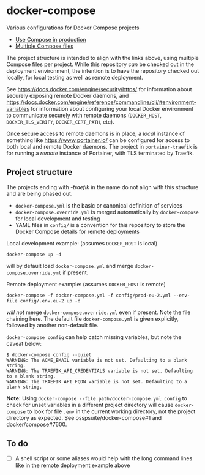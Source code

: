 # docker-compose
Various configurations for Docker Compose projects

- [Use Compose in production](https://docs.docker.com/compose/production/)
- [Multiple Compose files](https://docs.docker.com/compose/extends/)

The project structure is intended to align with the links above,
using multiple Compose files per project. While this repository
*can* be checked out in the deployment environment, the intention
is to have the repository checked out locally, for local testing
as well as remote deployment.

See
https://docs.docker.com/engine/security/https/
for information about securely exposing remote Docker daemons, and
https://docs.docker.com/engine/reference/commandline/cli/#environment-variables
for information about configuring your local Docker environment to
communicate securely with remote daemons
(`DOCKER_HOST`, `DOCKER_TLS_VERIFY`, `DOCKER_CERT_PATH`, etc).

Once secure access to remote daemons is in place, a *local* instance
of something like
https://www.portainer.io/
can be configured for access to both local and remote Docker daemons.
The project in `portainer-traefik` is for running a *remote* instance
of Portainer, with TLS terminated by Traefik.

## Project structure
The projects ending with *-traefik* in the name do not align with this structure
and are being phased out.

- `docker-compose.yml` is the basic or canonical definition of services
- `docker-compose.override.yml` is merged automatically by `docker-compose`
  for local development and testing
- YAML files in `config/` is a convention for this repository to store
  the Docker Compose details for remote deployments

Local development example: (assumes `DOCKER_HOST` is local)
```
docker-compose up -d
```
will by default load `docker-compose.yml` and merge `docker-compose.override.yml`
if present.

Remote deployment example: (assumes `DOCKER_HOST` is remote)
```
docker-compose -f docker-compose.yml -f config/prod-eu-2.yml --env-file config/.env.eu-2 up -d
```
*will not* merge `docker-compose.override.yml` even if present. Note the
file chaining here. The default file `docker-compose.yml` is given
explicitly, followed by another non-default file.

`docker-compose config` can help catch missing variables, but note
the caveat below:
```
$ docker-compose config --quiet
WARNING: The ACME_EMAIL variable is not set. Defaulting to a blank string.
WARNING: The TRAEFIK_API_CREDENTIALS variable is not set. Defaulting to a blank string.
WARNING: The TRAEFIK_API_FQDN variable is not set. Defaulting to a blank string.
```

**Note:** Using `docker-compose --file path/docker-compose.yml config`
to check for unset variables in a different project directory will cause
`docker-compose` to look for file `.env` in the current working directory,
not the project directory as expected. See osspsuite/docker-compose#1 and
docker/compose#7600.

## To do
- [ ] A shell script or some aliases would help with the long command
      lines like in the remote deployment example above
